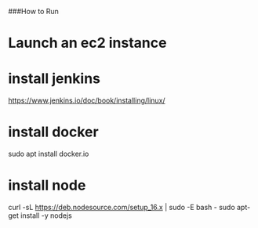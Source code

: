 ###How to Run


# Launch an ec2 instance 

# install jenkins 
https://www.jenkins.io/doc/book/installing/linux/

# install docker 
sudo apt install docker.io

# install node 
curl -sL https://deb.nodesource.com/setup_16.x | sudo -E bash -
sudo apt-get install -y nodejs
